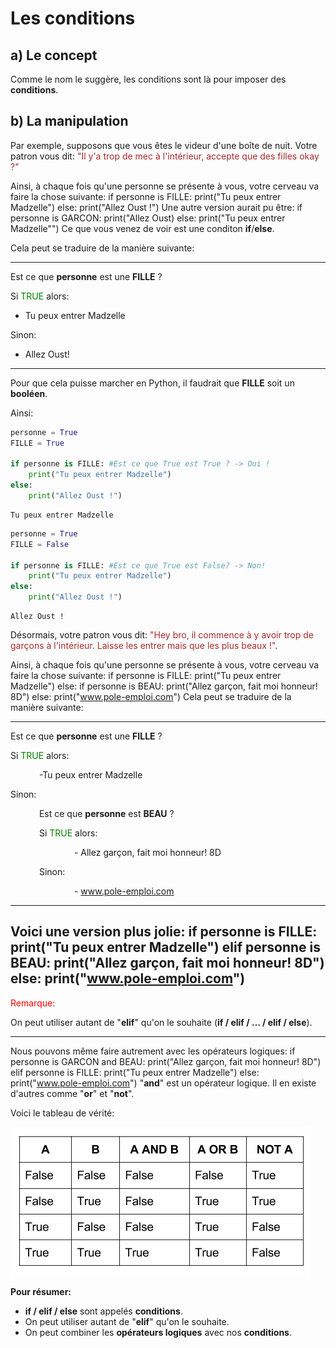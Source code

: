 
# Les conditions

## a) Le concept

Comme le nom le suggère, les conditions sont là pour imposer des __conditions__.

## b) La manipulation

Par exemple, supposons que vous êtes le videur d'une boîte de nuit. Votre patron vous dit: <font color='brown'> "Il y'a trop de mec à l'intérieur, accepte que des filles okay ?"</font>

Ainsi, à chaque fois qu'une personne se présente à vous, votre cerveau va faire la chose suivante:
if personne is FILLE: 
    print("Tu peux entrer Madzelle")
else:
    print("Allez Oust !")
Une autre version aurait pu être:
if personne is GARCON: 
    print("Allez Oust)
else:
    print("Tu peux entrer Madzelle"")
Ce que vous venez de voir est une conditon __if__/__else__. 

Cela peut se traduire de la manière suivante:

---

Est ce que __personne__ est une __FILLE__ ?

Si <font color = 'green'> TRUE </font> alors:
- Tu peux entrer Madzelle  

Sinon:

- Allez Oust!

---

Pour que cela puisse marcher en Python, il faudrait que __FILLE__ soit un __booléen__.

Ainsi:


```python
personne = True
FILLE = True

if personne is FILLE: #Est ce que True est True ? -> Oui !
    print("Tu peux entrer Madzelle")
else:
    print("Allez Oust !")
```

    Tu peux entrer Madzelle



```python
personne = True
FILLE = False

if personne is FILLE: #Est ce que True est False? -> Non!
    print("Tu peux entrer Madzelle")
else:
    print("Allez Oust !")
```

    Allez Oust !


Désormais, votre patron vous dit: <font color = 'brown'> "Hey bro, il commence à y avoir trop de garçons à l'intérieur. Laisse les entrer mais que les plus beaux !"</font>.

Ainsi, à chaque fois qu'une personne se présente à vous, votre cerveau va faire la chose suivante:
if personne is FILLE:
    print("Tu peux entrer Madzelle")
else:
    if personne is BEAU:
        print("Allez garçon, fait moi honneur! 8D")
    else:
        print("www.pole-emploi.com")
Cela peut se traduire de la manière suivante:

---

Est ce que __personne__ est une __FILLE__ ?

Si <font color = 'green'> TRUE </font> alors:

&emsp;&emsp;&emsp; -Tu peux entrer Madzelle  

Sinon:

&emsp;&emsp;&emsp; Est ce que __personne__ est __BEAU__ ?

&emsp;&emsp;&emsp; Si <font color = 'green'> TRUE </font> alors:

&emsp;&emsp;&emsp;&emsp;&emsp;&emsp;&emsp; - Allez garçon, fait moi honneur! 8D

&emsp;&emsp;&emsp; Sinon:

&emsp;&emsp;&emsp;&emsp;&emsp;&emsp;&emsp; - www.pole-emploi.com

---

Voici une version plus jolie:
if personne is FILLE:
    print("Tu peux entrer Madzelle")
elif personne is BEAU:
    print("Allez garçon, fait moi honneur! 8D")
else:
    print("www.pole-emploi.com")
---
<font color = 'red'> Remarque: </font>

On peut utiliser autant de "__elif__" qu'on le souhaite (__if / elif / ... / elif / else__).

---

Nous pouvons même faire autrement avec les opérateurs logiques:
if personne is GARCON and BEAU:
    print("Allez garçon, fait moi honneur! 8D")
elif personne is FILLE:
    print("Tu peux entrer Madzelle")
else:
    print("www.pole-emploi.com")
"__and__" est un opérateur logique. Il en existe d'autres comme "__or__" et "__not__". 

Voici le tableau de vérité:

![Tableau de vérité](img/course2_1.png)

__Pour résumer:__

- __if / elif / else__ sont appelés __conditions__. 
- On peut utiliser autant de "__elif__" qu'on le souhaite.
- On peut combiner les __opérateurs logiques__ avec nos __conditions__.
